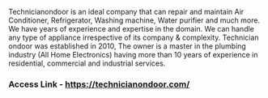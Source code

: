 Technicianondoor is an ideal company that can repair and maintain Air Conditioner, Refrigerator, Washing machine, Water purifier and much more. We have years of experience and expertise in the domain. We can handle any type of appliance irrespective of its company & complexity. Technician ondoor was established in 2010, The owner is a master in the plumbing industry (All Home Electronics) having more than 10 years of experience in residential, commercial and industrial services.

### Access Link - https://technicianondoor.com/
